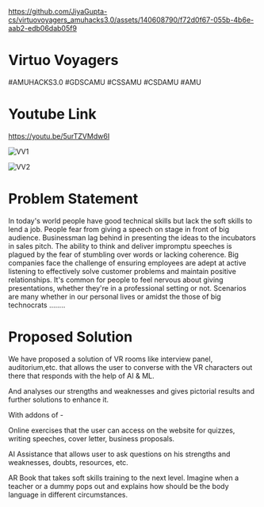 
https://github.com/JiyaGupta-cs/virtuovoyagers_amuhacks3.0/assets/140608790/f72d0f67-055b-4b6e-aab2-edb06dab05f9
# Virtuo Voyagers

#AMUHACKS3.0 #GDSCAMU #CSSAMU #CSDAMU #AMU


# Youtube Link

https://youtu.be/5urTZVMdw6I


![VV1](https://github.com/JiyaGupta-cs/virtuovoyagers_amuhacks3.0/assets/140608790/e61f58ea-9e97-4150-b989-e9303a221ea9)



![VV2](https://github.com/JiyaGupta-cs/virtuovoyagers_amuhacks3.0/assets/140608790/638457a9-7b1c-4e5a-8dbe-22cbc30db637)


# Problem Statement

In today's world people have good technical skills but lack the soft skills to lend a job. 
People fear from giving a speech on stage in front of big audience. 
Businessman lag behind in presenting the ideas to the incubators in sales pitch. 
The ability to think and deliver impromptu speeches is plagued by the fear of stumbling over words or lacking coherence. 
Big companies face the challenge of ensuring employees are adept at active listening to effectively solve customer problems and maintain positive relationships.
It's common for people to feel nervous about giving presentations, whether they're in a professional setting or not.
Scenarios are many whether in our personal lives or amidst the those of big technocrats ........

# Proposed Solution

We have proposed a solution of VR rooms like interview panel, auditorium,etc. that allows the user to converse with the VR characters out there that responds with the help of AI & ML.

 And analyses our strengths and weaknesses and gives pictorial results and further solutions to enhance it. 
 
 With addons of -
 
 Online exercises that the user can access on the website for quizzes, writing speeches, cover letter, business proposals.
 
 AI Assistance that allows user to ask questions on his strengths and weaknesses, doubts, resources, etc.
 
 AR Book that takes soft skills training to the next level. Imagine when a teacher or a dummy pops out and explains how should be the body language in different circumstances.
